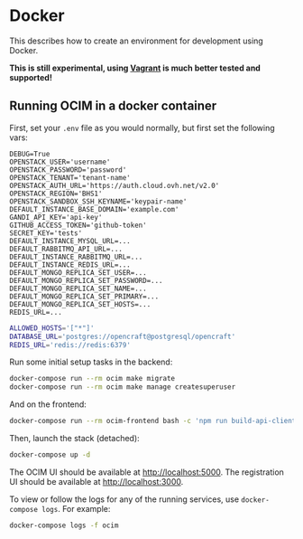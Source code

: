 # Docker

This describes how to create an environment for development using Docker.

**This is still experimental, using [Vagrant](../installation.md) is much better tested and supported!**

## Running OCIM in a docker container

First, set your `.env` file as you would normally, but first set the following vars:
```env
DEBUG=True
OPENSTACK_USER='username'
OPENSTACK_PASSWORD='password'
OPENSTACK_TENANT='tenant-name'
OPENSTACK_AUTH_URL='https://auth.cloud.ovh.net/v2.0'
OPENSTACK_REGION='BHS1'
OPENSTACK_SANDBOX_SSH_KEYNAME='keypair-name'
DEFAULT_INSTANCE_BASE_DOMAIN='example.com'
GANDI_API_KEY='api-key'
GITHUB_ACCESS_TOKEN='github-token'
SECRET_KEY='tests'
DEFAULT_INSTANCE_MYSQL_URL=...
DEFAULT_RABBITMQ_API_URL=...
DEFAULT_INSTANCE_RABBITMQ_URL=...
DEFAULT_INSTANCE_REDIS_URL=...
DEFAULT_MONGO_REPLICA_SET_USER=...
DEFAULT_MONGO_REPLICA_SET_PASSWORD=...
DEFAULT_MONGO_REPLICA_SET_NAME=...
DEFAULT_MONGO_REPLICA_SET_PRIMARY=...
DEFAULT_MONGO_REPLICA_SET_HOSTS=...
REDIS_URL=...
```

```sh
ALLOWED_HOSTS='["*"]'
DATABASE_URL='postgres://opencraft@postgresql/opencraft'
REDIS_URL='redis://redis:6379'
```

Run some initial setup tasks in the backend:

```sh
docker-compose run --rm ocim make migrate
docker-compose run --rm ocim make manage createsuperuser
```

And on the frontend:

```sh
docker-compose run --rm ocim-frontend bash -c 'npm run build-api-client && npm install'
```

Then, launch the stack (detached):

```sh
docker-compose up -d
```

The OCIM UI should be available at <http://localhost:5000>.
The registration UI should be available at <http://localhost:3000>.

To view or follow the logs for any of the running services, use `docker-compose logs`.
For example:

```sh
docker-compose logs -f ocim
```

